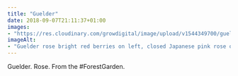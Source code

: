 ```yaml
---
title: "Guelder"
date: 2018-09-07T21:11:37+01:00
images: 
- "https://res.cloudinary.com/growdigital/image/upload/v1544349700/guelder-rose-44536595811.jpg"
imageAlt: 
- "Guelder rose bright red berries on left, closed Japanese pink rose on right, on wood"
---
```


Guelder. Rose. From the #ForestGarden.
